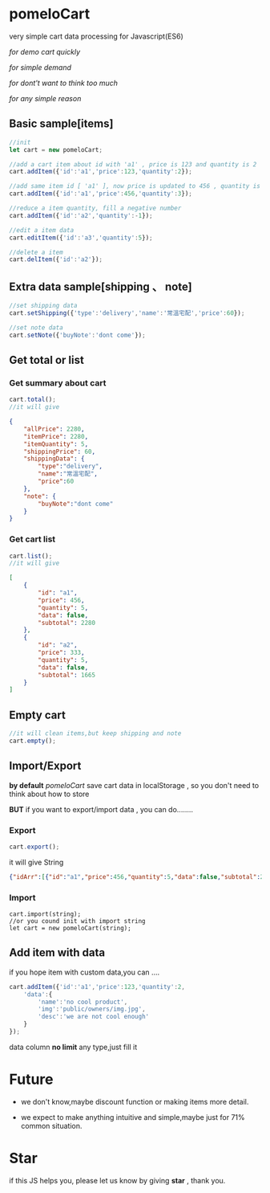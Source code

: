 # pomeloCart
very simple cart data processing for Javascript(ES6)

*for demo cart quickly*

*for simple demand*

*for dont't want to think too much*

*for any simple reason*
## Basic sample[items]
```javascript
//init
let cart = new pomeloCart;

//add a cart item about id with 'a1' , price is 123 and quantity is 2
cart.addItem({'id':'a1','price':123,'quantity':2});

//add same item id [ 'a1' ], now price is updated to 456 , quantity is updated to 2+3 = 5
cart.addItem({'id':'a1','price':456,'quantity':3});

//reduce a item quantity, fill a negative number
cart.addItem({'id':'a2','quantity':-1});

//edit a item data
cart.editItem({'id':'a3','quantity':5});

//delete a item 
cart.delItem({'id':'a2'});
```
## Extra data sample[shipping 、 note]
```javascript
//set shipping data
cart.setShipping({'type':'delivery','name':'常溫宅配','price':60});

//set note data
cart.setNote({'buyNote':'dont come'});
```
## Get total or list
### Get summary about cart
```javascript
cart.total();
//it will give
```
```JSON
{
    "allPrice": 2280,
    "itemPrice": 2280,
    "itemQuantity": 5,
    "shippingPrice": 60,
    "shippingData": {
        "type":"delivery",
        "name":"常溫宅配",
        "price":60
    },
    "note": {
        "buyNote":"dont come"
    }
}
```
### Get cart list
```javascript
cart.list();
//it will give
```
```JSON
[
    {
        "id": "a1",
        "price": 456,
        "quantity": 5,
        "data": false,
        "subtotal": 2280
    },
    {
        "id": "a2",
        "price": 333,
        "quantity": 5,
        "data": false,
        "subtotal": 1665
    }
]
```
## Empty cart
```javascript
//it will clean items,but keep shipping and note
cart.empty();
```

## Import/Export
**by default** *pomeloCart* save cart data in localStorage , so you don't need to think about how to store

**BUT** if you want to export/import data , you can do........
### Export
```javascript
cart.export();
```
it will give String
```JSON
{"idArr":[{"id":"a1","price":456,"quantity":5,"data":false,"subtotal":2280},{"id":"a2","price":333,"quantity":5,"data":false,"subtotal":1665}],"shippingData":{"type":"delivery","name":"常溫宅配","price":60,"data":false},"noteData":{"buyNote":"dont come"}}
```

### Import
```javscript
cart.import(string);
//or you cound init with import string
let cart = new pomeloCart(string);
```

## Add item with data
if you hope item with custom data,you can ....
```javascript
cart.addItem({'id':'a1','price':123,'quantity':2,
    'data':{
        'name':'no cool product',
        'img':'public/owners/img.jpg',
        'desc':'we are not cool enough'
    }
});
```
data column **no limit** any type,just fill it

# Future
* we don't know,maybe discount function or making items more detail.

* we expect to make anything intuitive and simple,maybe just for 71% common situation.

# Star
if this JS helps you, please let us know by giving **star** , thank you.
